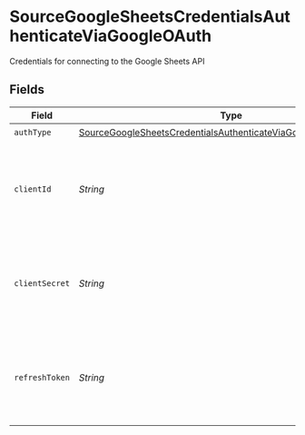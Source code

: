 # SourceGoogleSheetsCredentialsAuthenticateViaGoogleOAuth

Credentials for connecting to the Google Sheets API


## Fields

| Field                                                                                                                                                                 | Type                                                                                                                                                                  | Required                                                                                                                                                              | Description                                                                                                                                                           |
| --------------------------------------------------------------------------------------------------------------------------------------------------------------------- | --------------------------------------------------------------------------------------------------------------------------------------------------------------------- | --------------------------------------------------------------------------------------------------------------------------------------------------------------------- | --------------------------------------------------------------------------------------------------------------------------------------------------------------------- |
| `authType`                                                                                                                                                            | [SourceGoogleSheetsCredentialsAuthenticateViaGoogleOAuthAuthType](../../models/shared/SourceGoogleSheetsCredentialsAuthenticateViaGoogleOAuthAuthType.md)             | :heavy_check_mark:                                                                                                                                                    | N/A                                                                                                                                                                   |
| `clientId`                                                                                                                                                            | *String*                                                                                                                                                              | :heavy_check_mark:                                                                                                                                                    | Enter your Google application's Client ID. See <a href='https://developers.google.com/identity/protocols/oauth2'>Google's documentation</a> for more information.     |
| `clientSecret`                                                                                                                                                        | *String*                                                                                                                                                              | :heavy_check_mark:                                                                                                                                                    | Enter your Google application's Client Secret. See <a href='https://developers.google.com/identity/protocols/oauth2'>Google's documentation</a> for more information. |
| `refreshToken`                                                                                                                                                        | *String*                                                                                                                                                              | :heavy_check_mark:                                                                                                                                                    | Enter your Google application's refresh token. See <a href='https://developers.google.com/identity/protocols/oauth2'>Google's documentation</a> for more information. |